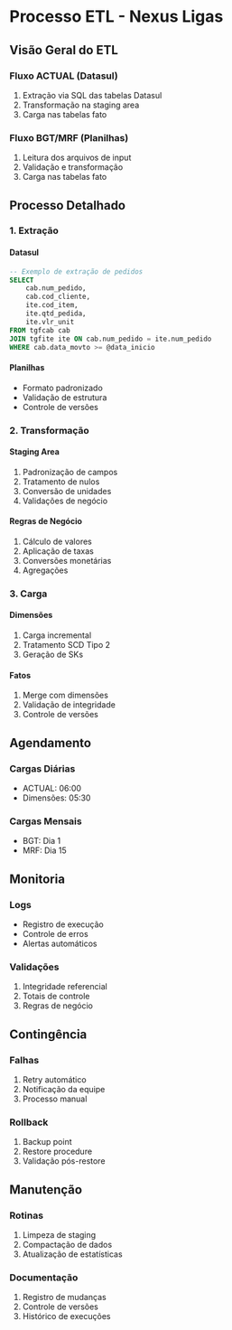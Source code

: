 # Processo ETL - Nexus Ligas

## Visão Geral do ETL

### Fluxo ACTUAL (Datasul)
1. Extração via SQL das tabelas Datasul
2. Transformação na staging area
3. Carga nas tabelas fato

### Fluxo BGT/MRF (Planilhas)
1. Leitura dos arquivos de input
2. Validação e transformação
3. Carga nas tabelas fato

## Processo Detalhado

### 1. Extração

#### Datasul
```sql
-- Exemplo de extração de pedidos
SELECT 
    cab.num_pedido,
    cab.cod_cliente,
    ite.cod_item,
    ite.qtd_pedida,
    ite.vlr_unit
FROM tgfcab cab
JOIN tgfite ite ON cab.num_pedido = ite.num_pedido
WHERE cab.data_movto >= @data_inicio
```

#### Planilhas
- Formato padronizado
- Validação de estrutura
- Controle de versões

### 2. Transformação

#### Staging Area
1. Padronização de campos
2. Tratamento de nulos
3. Conversão de unidades
4. Validações de negócio

#### Regras de Negócio
1. Cálculo de valores
2. Aplicação de taxas
3. Conversões monetárias
4. Agregações

### 3. Carga

#### Dimensões
1. Carga incremental
2. Tratamento SCD Tipo 2
3. Geração de SKs

#### Fatos
1. Merge com dimensões
2. Validação de integridade
3. Controle de versões

## Agendamento

### Cargas Diárias
- ACTUAL: 06:00
- Dimensões: 05:30

### Cargas Mensais
- BGT: Dia 1
- MRF: Dia 15

## Monitoria

### Logs
- Registro de execução
- Controle de erros
- Alertas automáticos

### Validações
1. Integridade referencial
2. Totais de controle
3. Regras de negócio

## Contingência

### Falhas
1. Retry automático
2. Notificação da equipe
3. Processo manual

### Rollback
1. Backup point
2. Restore procedure
3. Validação pós-restore

## Manutenção

### Rotinas
1. Limpeza de staging
2. Compactação de dados
3. Atualização de estatísticas

### Documentação
1. Registro de mudanças
2. Controle de versões
3. Histórico de execuções